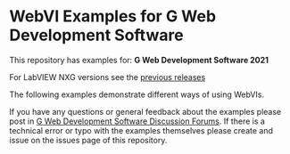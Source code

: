 # WebVI Examples for G Web Development Software

This repository has examples for:
**G Web Development Software 2021**

For LabVIEW NXG versions see the [previous releases](https://github.com/ni/webvi-examples/releases/)

The following examples demonstrate different ways of using WebVIs. 

If you have any questions or general feedback about the examples please post in [G Web Development Software Discussion Forums](https://www.ni.com/r/ask-ni-community-gweb).
If there is a technical error or typo with the examples themselves please create and issue on the issues page of this repository.
